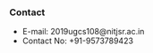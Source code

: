 <h3>
Contact
</h3>
<ul>
<li> E-mail: 2019ugcs108@nitjsr.ac.in </li>
<li> Contact No: +91-9573789423 </li>
</ul>